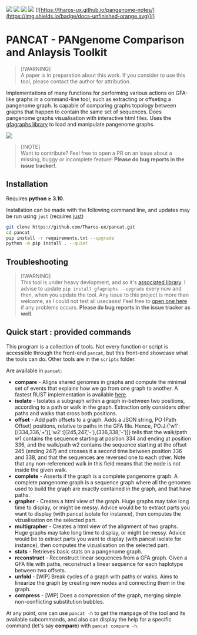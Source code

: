 [![](https://img.shields.io/badge/python-3.10-blue.svg)]()
[![](https://img.shields.io/badge/python-3.11-blue.svg)]()
[![](https://img.shields.io/badge/python-3.12-blue.svg)]()
[![](https://img.shields.io/badge/documentation-unfinished-orange.svg)]()
[![https://tharos-ux.github.io/pangenome-notes/](https://img.shields.io/badge/docs-unfinished-orange.svg)]()

# PANCAT - PANgenome Comparison and Anlaysis Toolkit

> [!WARNING]\
> A paper is in preparation about this work. If you consider to use this tool, please contact the author for attribution.

Implementations of many functions for performing various actions on GFA-like graphs in a command-line tool, such as extracting or offseting a pangenome graph.
Is capable of comparing graphs topology between graphs that happen to contain the same set of sequences. Does pangenome graphs visualisation with interactive html files.
Uses the [gfagraphs library](https://pypi.org/project/gfagraphs/) to load and manipulate pangenome graphs.

![](https://media.discordapp.net/attachments/874430800802754623/1180182798968033280/graph_big.png)

> [!NOTE]\
> Want to contribute? Feel free to open a PR on an issue about a missing, buggy or incomplete feature! **Please do bug reports in the issue tracker!**.

## Installation

Requires **python $\geq$ 3.10**.

Installation can be made with the following command line, and updates may be run using `just` (requires [just](https://github.com/casey/just))

```bash
git clone https://github.com/Tharos-ux/pancat.git
cd pancat
pip install -r requirements.txt --upgrade
python -m pip install . --quiet
```

## Troubleshooting

> [!WARNING]\
> This tool is under heavy devlopment, and so it's [associated library](https://github.com/Tharos-ux/gfagraphs). I advise to update `pip install gfagraphs --upgrade` every now and then, when you update the tool. Any issue to this project is more than welcome, as I could not test all usecases! Feel free to [open one here](https://github.com/Tharos-ux/pancat/issues) if any problems occurs. **Please do bug reports in the issue tracker as well**.

## Quick start : provided commands

This program is a collection of tools.
Not every function or script is accessible through the front-end `pancat`, but this front-end showcase what the tools can do.
Other tools are in the `scripts` folder. 

Are available in `pancat`:

+ **compare** - Aligns shared genomes in graphs and compute the minimal set of events that explains how we go from one graph to another. A fastest RUST implementation is available [here](https://github.com/Tharos-ux/rs-pancat-compare).
+ **isolate** - Isolates a subgraph within a graph in-between two positions, according to a path or walk in the graph. Extraction only considers other paths and walks that cross both positions.
+ **offset** - Add path offsets to a graph. Adds a JSON string, PO (Path Offset) positions, relative to paths in the GFA file. Hence, PO:J:{'w1':[(334,336,'+')],'w2':[(245,247,'-'),(336,338,'-')]} tells that the walk/path w1 contains the sequence starting at position 334 and ending at position 336, and the walk/path w2 contains the sequence starting at the offset 245 (ending 247) and crosses it a second time between position 336 and 338, and that the sequences are reversed one to each other. Note that any non-referenced walk in this field means that the node is not inside the given walk.
+ **complete** - Asserts if the graph is a complete pangenome graph. A complete pangenome graph is a sequence graph where all the genomes used to build the graph are exactly contained in the graph, and that have paths.
+ **grapher** - Creates a html view of the graph. Huge graphs may take long time to display, or might be messy. Advice would be to extract parts you want to display (with pancat isolate for instance), then computes the vizualisation on the selected part.
+ **multigrapher** - Creates a html view of the alignment of two graphs. Huge graphs may take long time to display, or might be messy. Advice would be to extract parts you want to display (with pancat isolate for instance), then computes the vizualisation on the selected part.
+ **stats** - Retrieves basic stats on a pangenome graph.
+ **reconstruct** - Reconstruct linear sequences from a GFA graph. Given a GFA file with paths, reconstruct a linear sequence for each haplotype between two offsets.
+ **unfold** - [WIP] Break cycles of a graph with paths or walks. Aims to linearize the graph by creating new nodes and connecting them in the graph.
+ **compress** - [WIP] Does a compression of the graph, merging simple non-conflicting substitution bubbles.

At any point, one can use `pancat -h` to get the manpage of the tool and its available subcommands, and also can display the help for a specific command (let's say **compare**) with `pancat compare -h`.
